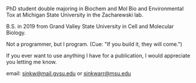 PhD student double majoring in Biochem and Mol Bio and Environmental Tox at Michigan State University in the Zacharewski lab. 

B.S. in 2019 from Grand Valley State University in Cell and Molecular Biology. 

Not a programmer, but I program. (Cue: "If you build it, they will come.")

If you ever want to use anything I have for a publication, I would appreciate you letting me know.

email: sinkw@mail.gvsu.edu or sinkwarr@msu.edu
